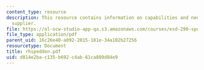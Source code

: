 ```yaml
---
content_type: resource
description: This resource contains information on capabilities and needs of a packaging
  supplier.
file: https://ol-ocw-studio-app-qa.s3.amazonaws.com/courses/esd-290-special-topics-in-supply-chain-management-spring-2005/d814e2bac135b692c4ab61ca809d84e9_rhspedden.pdf
file_type: application/pdf
parent_uid: 16c26e40-a092-2015-181e-34a102b27256
resourcetype: Document
title: rhspedden.pdf
uid: d814e2ba-c135-b692-c4ab-61ca809d84e9
---
```

